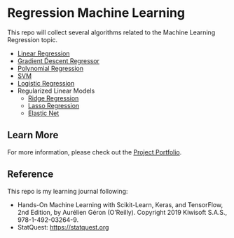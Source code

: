 # Regression Machine Learning
This repo will collect several algorithms related to the Machine Learning Regression topic.

- [Linear Regression](https://github.com/Tingting0618/Linear_Regression)
- [Gradient Descent Regressor](https://github.com/Tingting0618/Gradient_Descent_Regressor)
- [Polynomial Regression](https://github.com/Tingting0618/Polynomial_Regression)
- [SVM](https://github.com/Tingting0618/SVM_KNN_Classifier)
- [Logistic Regression](https://github.com/Tingting0618/Logistic_Regression)
- Regularized Linear Models
  - [Ridge Regression](https://github.com/Tingting0618/Ridge_Regression)
  - [Lasso Regression](https://github.com/Tingting0618/Lasso_Regression_ElasticNet)
  - [Elastic Net](https://github.com/Tingting0618/Lasso_Regression_ElasticNet)



## Learn More

For more information, please check out the [Project Portfolio](https://tingting0618.github.io).

## Reference

This repo is my learning journal following:
- Hands-On Machine Learning with Scikit-Learn, Keras, and TensorFlow, 2nd Edition, by Aurélien Géron (O’Reilly). Copyright 2019 Kiwisoft S.A.S., 978-1-492-03264-9.
- StatQuest: https://statquest.org


